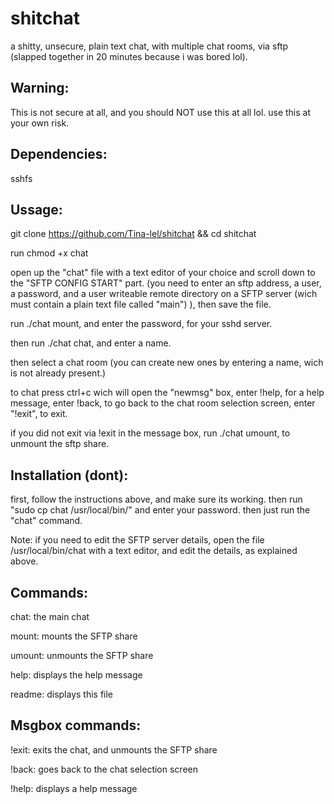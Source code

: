 # shitchat
a shitty, unsecure, plain text chat, with multiple chat rooms, via sftp (slapped together in 20 minutes because i was bored lol).

Warning:
-
This is not secure at all, and you should NOT use this at all lol. use this at your own risk.

Dependencies:
-
sshfs

Ussage:
-

git clone https://github.com/Tina-lel/shitchat && cd shitchat

run chmod +x chat

open up the "chat" file with a text editor of your choice and scroll down to the "SFTP CONFIG START" part. (you need to enter an sftp address, a user, a password, and a user writeable remote directory on a SFTP server (wich must contain a plain text file called "main") ), then save the file.

run ./chat mount, and enter the password, for your sshd server.

then run ./chat chat, and enter a name.

then select a chat room (you can create new ones by entering a name, wich is not already present.)

to chat press ctrl+c wich will open the "newmsg" box, enter !help, for a help message, enter !back, to go back to the chat room selection screen, enter "!exit", to exit.

if you did not exit via !exit in the message box, run ./chat umount, to unmount the sftp share.

Installation (dont):
-

first, follow the instructions above, and make sure its working. then run "sudo cp chat /usr/local/bin/" and enter your password. then just run the "chat" command.

Note: if you need to edit the SFTP server details, open the file /usr/local/bin/chat with a text editor, and edit the details, as explained above.

Commands:
-

chat: the main chat

mount: mounts the SFTP share

umount: unmounts the SFTP share

help: displays the help message

readme: displays this file

Msgbox commands:
-

!exit: exits the chat, and unmounts the SFTP share

!back: goes back to the chat selection screen

!help: displays a help message
